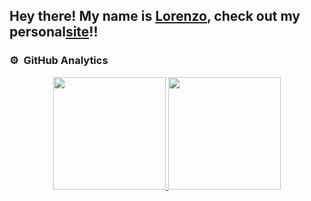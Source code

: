 <h2>Hey there! My name is <a href="https://www.linkedin.com/in/lorenzo-pastore-9a4653157/" target="_blank">Lorenzo</a>, check out my personal<a href="https://lorenzopastore.github.io" target="_blank">site</a>!!</h2>

<!---
### Spotify Playing 🎧
<p align="center">
<img src="https://spotify-now-playing.lorenzopastore.vercel.app//api/spotify-playing" alt="Spotify Now Playing" width="450" />
</p>
--->

### ⚙️ &nbsp;GitHub Analytics

<p align="center">
<a href="https://lorenzopastore.github.io">
  <img height="180em" src="https://github-readme-stats-eight-theta.vercel.app/api?username=LorenzoPastore&show_icons=true&theme=vision-friendly-dark&include_all_commits=true&count_private=true"/>
  <img height="180em" src="https://github-readme-stats-eight-theta.vercel.app/api/top-langs/?username=LorenzoPastore&layout=compact&langs_count=8&theme=vision-friendly-dark"/>
</a>
</p>


